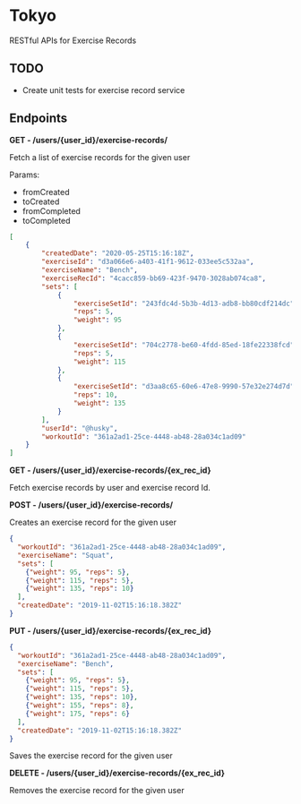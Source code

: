 # Tokyo

RESTful APIs for Exercise Records

## TODO

- Create unit tests for exercise record service

## Endpoints

**GET - /users/{user_id}/exercise-records/**

Fetch a list of exercise records for the given user

Params:
  - fromCreated 
  - toCreated
  - fromCompleted
  - toCompleted

```json
[
    {
        "createdDate": "2020-05-25T15:16:18Z",
        "exerciseId": "d3a066e6-a403-41f1-9612-033ee5c532aa",
        "exerciseName": "Bench",
        "exerciseRecId": "4cacc859-bb69-423f-9470-3028ab074ca8",
        "sets": [
            {
                "exerciseSetId": "243fdc4d-5b3b-4d13-adb8-bb80cdf214dc",
                "reps": 5,
                "weight": 95
            },
            {
                "exerciseSetId": "704c2778-be60-4fdd-85ed-18fe22338fcd",
                "reps": 5,
                "weight": 115
            },
            {
                "exerciseSetId": "d3aa8c65-60e6-47e8-9990-57e32e274d7d",
                "reps": 10,
                "weight": 135
            }
        ],
        "userId": "@husky",
        "workoutId": "361a2ad1-25ce-4448-ab48-28a034c1ad09"
    }
]
```  

**GET - /users/{user_id}/exercise-records/{ex_rec_id}**

Fetch exercise records by user and exercise record Id.

**POST - /users/{user_id}/exercise-records/**

Creates an exercise record for the given user

```json
{
  "workoutId": "361a2ad1-25ce-4448-ab48-28a034c1ad09",
  "exerciseName": "Squat",
  "sets": [
    {"weight": 95, "reps": 5},
    {"weight": 115, "reps": 5},
    {"weight": 135, "reps": 10}
  ],
  "createdDate": "2019-11-02T15:16:18.382Z"
}
```

**PUT - /users/{user_id}/exercise-records/{ex_rec_id}**

```json
{
  "workoutId": "361a2ad1-25ce-4448-ab48-28a034c1ad09",
  "exerciseName": "Bench",
  "sets": [
    {"weight": 95, "reps": 5},
    {"weight": 115, "reps": 5},
    {"weight": 135, "reps": 10},
    {"weight": 155, "reps": 8},
    {"weight": 175, "reps": 6}
  ],
  "createdDate": "2019-11-02T15:16:18.382Z"
}
```

Saves the exercise record for the given user

**DELETE - /users/{user_id}/exercise-records/{ex_rec_id}**

Removes the exercise record for the given user

